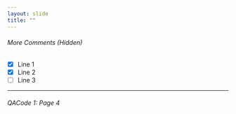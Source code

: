 ```yaml
---
layout: slide
title: ""
---
```

[comment]: # (Notes)
[comment]: # (Playing with Check Boxes)
[comment]: # (<hr> or --- creates a line)
[comment]: # (<br /> for a hard retun, some can use double space bar)

###### More Comments (Hidden)
- [x] Line 1 <br>
- [X] Line 2 <br>
- [ ] Line 3 <br>

---
<H6>QACode 1: Page 4
